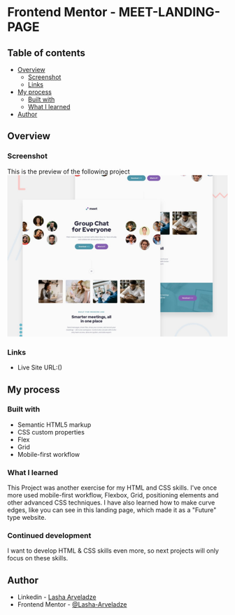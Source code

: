 # Frontend Mentor - MEET-LANDING-PAGE

## Table of contents

- [Overview](#overview)
  - [Screenshot](#screenshot)
  - [Links](#links)
- [My process](#my-process)
  - [Built with](#built-with)
  - [What I learned](#what-i-learned)
- [Author](#author)

## Overview

### Screenshot

This is the preview of the following project
![Desktop Preview](./preview.jpg)

### Links

- Live Site URL:()

## My process

### Built with

- Semantic HTML5 markup
- CSS custom properties
- Flex
- Grid
- Mobile-first workflow

### What I learned

This Project was another exercise for my HTML and CSS skills. I've once more used mobile-first workflow, Flexbox, Grid, positioning elements and other advanced CSS techniques. I have also learned how to make curve edges, like you can see in this landing page, which made it as a "Future" type website.

### Continued development

I want to develop HTML & CSS skills even more, so next projects will only focus on these skills.

## Author

- Linkedin - [Lasha Arveladze](https://www.linkedin.com/in/lasha-arveladze-3a233b327/)
- Frontend Mentor - [@Lasha-Arveladze](https://www.frontendmentor.io/profile/Lasha-Arveladze)
